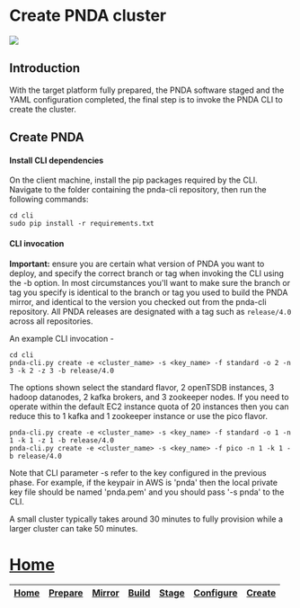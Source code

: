 # Create PNDA cluster

![](../images/breadcrumbs-create.jpg)

## Introduction

With the target platform fully prepared, the PNDA software staged and the YAML configuration completed, the final step is to invoke the PNDA CLI to create the cluster.

## Create PNDA

#### Install CLI dependencies

On the client machine, install the pip packages required by the CLI. Navigate to the folder containing the pnda-cli repository, then run the following commands:

```
cd cli
sudo pip install -r requirements.txt
```

#### CLI invocation

**Important:** ensure you are certain what version of PNDA you want to deploy, and specify the correct branch or tag when invoking the CLI using the -b option. In most circumstances you'll want to make sure the branch or tag you specify is identical to the branch or tag you used to build the PNDA mirror, and identical to the version you checked out from the pnda-cli repository. All PNDA releases are designated with a tag such as ```release/4.0``` across all repositories.

An example CLI invocation -

```
cd cli
pnda-cli.py create -e <cluster_name> -s <key_name> -f standard -o 2 -n 3 -k 2 -z 3 -b release/4.0
```

The options shown select the standard flavor, 2 openTSDB instances, 3 hadoop datanodes, 2 kafka brokers, and 3 zookeeper nodes. If you need to operate within the default EC2 instance quota of 20 instances then you can reduce this to 1 kafka and 1 zookeeper instance or use the pico flavor.

```
pnda-cli.py create -e <cluster_name> -s <key_name> -f standard -o 1 -n 1 -k 1 -z 1 -b release/4.0
pnda-cli.py create -e <cluster_name> -s <key_name> -f pico -n 1 -k 1 -b release/4.0
```

Note that CLI parameter -s refer to the key configured in the previous phase. For example, if the keypair in AWS is 'pnda' then the local private key file should be named 'pnda.pem' and you should pass '-s pnda' to the CLI.


A small cluster typically takes around 30 minutes to fully provision while a larger cluster can take 50 minutes.

# [Home](../OVERVIEW.md)

| [Home](../OVERVIEW.md) | [Prepare](PREPARE.md) | [Mirror](MIRROR.md) | [Build](BUILD.md) | [Stage](STAGE.md) | [Configure](CONFIGURE.md) | [Create](CREATE.md) | 
| --- | --- | --- | --- | --- | --- | --- |
